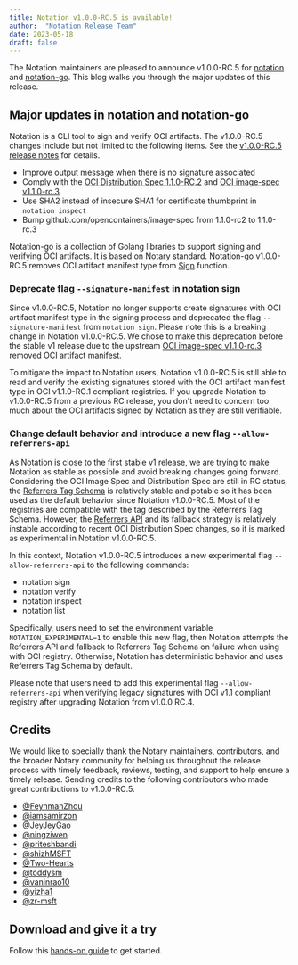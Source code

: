```yaml
---
title: Notation v1.0.0-RC.5 is available!
author:  "Notation Release Team"
date: 2023-05-18
draft: false
---
```


The Notation maintainers are pleased to announce v1.0.0-RC.5 for [notation](https://github.com/notaryproject/notation) and [notation-go](https://github.com/notaryproject/notation-go). This blog walks you through the major updates of this release.

## Major updates in notation and notation-go

Notation is a CLI tool to sign and verify OCI artifacts. The v1.0.0-RC.5 changes include but not limited to the following items. See the [v1.0.0-RC.5  release notes](https://github.com/notaryproject/notation-go/releases/tag/v1.0.0-rc.5) for details.

* Improve output message when there is no signature associated
* Comply with the [OCI Distribution Spec 1.1.0-RC.2](https://github.com/opencontainers/distribution-spec/releases/tag/v1.1.0-rc2) and [OCI image-spec v1.1.0-rc.3](https://github.com/opencontainers/image-spec/releases/tag/v1.1.0-rc.3)
* Use SHA2 instead of insecure SHA1 for certificate thumbprint in `notation inspect`
* Bump github.com/opencontainers/image-spec from 1.1.0-rc2 to 1.1.0-rc.3

Notation-go is a collection of Golang libraries to support signing and verifying OCI artifacts. It is based on Notary standard. Notation-go v1.0.0-RC.5 removes OCI artifact manifest type from [Sign](https://pkg.go.dev/github.com/notaryproject/notation-go@main#Sign) function.

### Deprecate flag `--signature-manifest` in notation sign

Since v1.0.0-RC.5, Notation no longer supports create signatures with OCI artifact manifest type in the signing process and deprecated the flag `--signature-manifest` from `notation sign`. Please note this is a breaking change in Notation v1.0.0-RC.5. We chose to make this deprecation before the stable v1 release due to the upstream [OCI image-spec v1.1.0-rc.3](https://github.com/opencontainers/image-spec/releases/tag/v1.1.0-rc.3) removed OCI artifact manifest.

To mitigate the impact to Notation users, Notation v1.0.0-RC.5 is still able to read and verify the existing signatures stored with the OCI artifact manifest type in OCI v1.1.0-RC.1 compliant registries. If you upgrade Notation to v1.0.0-RC.5 from a previous RC release, you don't need to concern too much about the OCI artifacts signed by Notation as they are still verifiable.

### Change default behavior and introduce a new flag `--allow-referrers-api`

As Notation is close to the first stable v1 release, we are trying to make Notation as stable as possible and avoid breaking changes going forward. Considering the OCI Image Spec and Distribution Spec are still in RC status, the [Referrers Tag Schema](https://github.com/opencontainers/distribution-spec/blob/main/spec.md#referrers-tag-schema) is relatively stable and potable so it has been used as the default behavior since Notation v1.0.0-RC.5. Most of the registries are compatible with the tag described by the Referrers Tag Schema. However, the [Referrers API](https://github.com/opencontainers/distribution-spec/blob/main/spec.md#enabling-the-referrers-api) and its fallback strategy is relatively instable according to recent OCI Distribution Spec changes, so it is marked as experimental in Notation v1.0.0-RC.5.

In this context, Notation v1.0.0-RC.5 introduces a new experimental flag `--allow-referrers-api` to the following commands:

- notation sign
- notation verify
- notation inspect
- notation list

Specifically, users need to set the environment variable `NOTATION_EXPERIMENTAL=1` to enable this new flag, then Notation attempts the Referrers API and fallback to Referrers Tag Schema on failure when using with OCI registry. Otherwise, Notation has deterministic behavior and uses Referrers Tag Schema by default.

Please note that users need to add this experimental flag `--allow-referrers-api` when verifying legacy signatures with OCI v1.1 compliant registry after upgrading Notation from v1.0.0 RC.4.

## Credits

We would like to specially thank the Notary maintainers, contributors, and the broader Notary community for helping us throughout the release process with timely feedback, reviews, testing, and support to help ensure a timely release. Sending credits to the following contributors who made great contributions to v1.0.0-RC.5.

- [@FeynmanZhou](https://github.com/FeynmanZhou)
- [@iamsamirzon](https://github.com/iamsamirzon)
- [@JeyJeyGao](https://github.com/JeyJeyGao)
- [@ningziwen](https://github.com/ningziwen)
- [@priteshbandi](https://github.com/priteshbandi)
- [@shizhMSFT](https://github.com/shizhMSFT)
- [@Two-Hearts](https://github.com/Two-Hearts)
- [@toddysm](https://github.com/toddysm)
- [@vaninrao10](https://github.com/vaninrao10)
- [@yizha1](https://github.com/yizha1)
- [@zr-msft](https://github.com/zr-msft)

## Download and give it a try

Follow this [hands-on guide](https://notaryproject.dev/docs/quickstart/) to get started.
